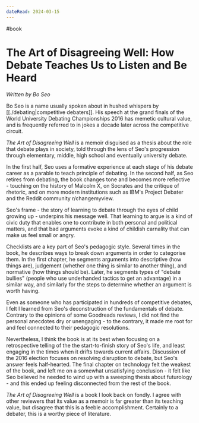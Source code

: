 ```yaml
---
dateRead: 2024-03-15
---
```


#book 
# The Art of Disagreeing Well: How Debate Teaches Us to Listen and Be Heard

*Written by Bo Seo*

Bo Seo is a name usually spoken about in hushed whispers by [[./debating|competitive debaters]]. His speech at the grand finals of the World University Debating Championships 2016 has memetic cultural value, and is frequently referred to in jokes a decade later across the competitive circuit. 

*The Art of Disagreeing Well* is a memoir disguised as a thesis about the role that debate plays in society, told through the lens of Seo's progression through elementary, middle, high school and eventually university debate. 

In the first half, Seo uses a formative experience at each stage of his debate career as a parable to teach principle of debating. In the second half, as Seo retires from debating, the book changes tone and becomes more reflective - touching on the history of Malcolm X, on Socrates and the critique of rhetoric, and on more modern institutions such as IBM's Project Debater and the Reddit community r/changemyview. 

Seo's frame - the story of learning to debate through the eyes of child growing up - underpins his message well. That learning to argue is a kind of civic duty that enables one to contribute in both personal and political matters, and that bad arguments evoke a kind of childish carnality that can make us feel small or angry. 

Checklists are a key part of Seo's pedagogic style. Several times in the book, he describes ways to break down arguments in order to categorise them. In the first chapter, he segments arguments into descriptive (how things are), judgement (whether one thing is similar to another thing), and normative (how things should be). Later, he segments types of "debate bullies" (people who use underhanded tactics to get an advantage) in a similar way, and similarly for the steps to determine whether an argument is worth having.

Even as someone who has participated in hundreds of competitive debates, I felt I learned from Seo's deconstruction of the fundamentals of debate. Contrary to the opinions of some Goodreads reviews, I did not find the personal anecdotes dry or unengaging - to the contrary, it made me root for and feel connected to their pedagogic resolutions. 

Nevertheless, I think the book is at its best when focusing on a retrospective telling of the the start-to-finish story of Seo's life, and least engaging in the times when it drifts towards current affairs. Discussion of the 2016 election focuses on resolving disruption to debate, but Seo's answer feels half-hearted. The final chapter on technology felt the weakest of the book, and left me on a somewhat unsatisfying conclusion - it felt like Seo believed he needed to wind up with a sweeping thesis about futurology - and this ended up feeling disconnected from the rest of the book.

*The Art of Disagreeing Well* is a book I look back on fondly. I agree with other reviewers that its value as a memoir is far greater than its teaching value, but disagree that this is a feeble accomplishment. Certainly to a debater, this is a worthy piece of literature.